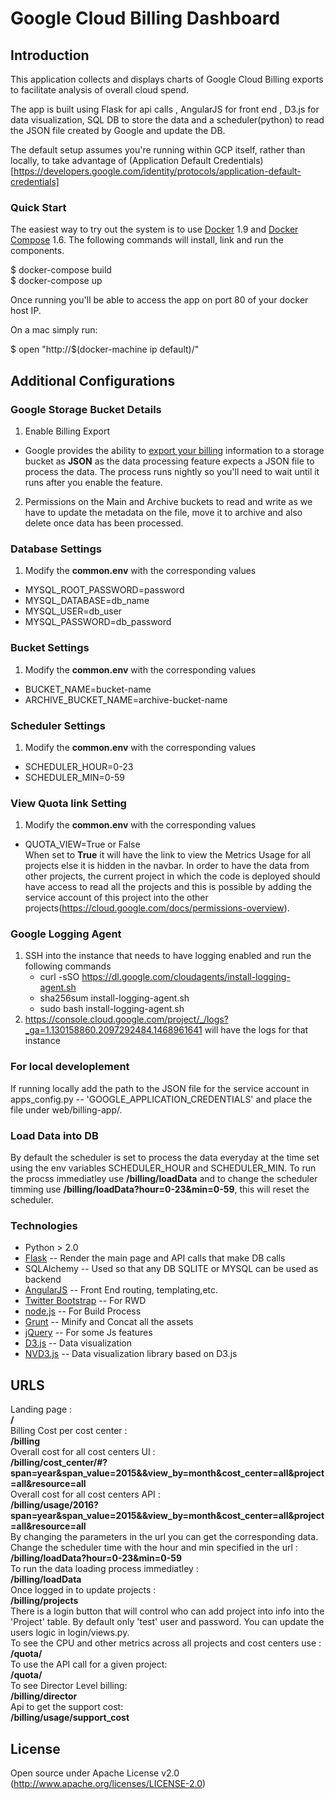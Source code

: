 # Google Cloud Billing Dashboard

## Introduction
This application collects and displays charts of Google Cloud Billing exports to facilitate analysis of overall cloud spend.

The app is built using Flask for api calls , AngularJS for front end , D3.js for data visualization, SQL DB to store the data and a scheduler(python) to read the JSON file created by Google and update the DB.    

The default setup assumes you're running within GCP itself, rather than locally, to take advantage of (Application Default Credentials)[https://developers.google.com/identity/protocols/application-default-credentials]

### Quick Start
The easiest way to try out the system is to use [Docker](https://docs.docker.com/) 1.9 and [Docker Compose](https://docs.docker.com/compose/) 1.6.
The following commands will install, link and run the components.

  $ docker-compose build  
  $ docker-compose up  

Once running you'll be able to access the app on port 80 of your docker host IP.

On a mac simply run:

  $ open "http://$(docker-machine ip default)/"


## Additional Configurations

###  Google Storage Bucket Details
1. Enable Billing Export
  - Google provides the ability to [export your billing](https://support.google.com/cloud/answer/6293835?rd=1) information to a storage bucket as **JSON** as the data processing feature expects a JSON file to process the data. The process runs nightly so you'll need to wait until it runs after you enable the feature.
2. Permissions on the Main and Archive buckets to read and write as we have to update the metadata on the file, move it to archive  and also delete once data has been processed.

### Database Settings
1. Modify the **common.env** with the corresponding values  
  * MYSQL_ROOT_PASSWORD=password
  * MYSQL_DATABASE=db_name
  * MYSQL_USER=db_user
  * MYSQL_PASSWORD=db_password    
 
### Bucket Settings
1. Modify the **common.env** with the corresponding values  
  * BUCKET_NAME=bucket-name
  * ARCHIVE_BUCKET_NAME=archive-bucket-name

### Scheduler Settings
1. Modify the **common.env** with the corresponding values  
  * SCHEDULER_HOUR=0-23
  * SCHEDULER_MIN=0-59

### View Quota link Setting
1. Modify the **common.env** with the corresponding values
  * QUOTA_VIEW=True or False  
When set to **True** it will have the link to view the Metrics Usage for all projects else it is hidden in the navbar. In order to have the data from other projects, the current project in which the code is deployed should have access to read all the projects and this is possible by adding the service account of this project into the other projects(https://cloud.google.com/docs/permissions-overview).


### Google Logging Agent
1. SSH into the instance that needs to have logging enabled and run the following commands
    * curl -sSO https://dl.google.com/cloudagents/install-logging-agent.sh 
    * sha256sum install-logging-agent.sh
    * sudo bash install-logging-agent.sh
2. https://console.cloud.google.com/project/_/logs?_ga=1.130158860.2097292484.1468961641 will have the logs for that instance

### For local developlement 
  If running locally add the path to the JSON file for the service account in apps_config.py -- 'GOOGLE_APPLICATION_CREDENTIALS' and place the file under web/billing-app/.  


### Load Data into DB
By default the scheduler is set to process the data everyday at the time set using the env variables SCHEDULER_HOUR and SCHEDULER_MIN. To run the procss immediatley use **/billing/loadData** and to change the scheduler timming use **/billing/loadData?hour=0-23&min=0-59**, this will reset the scheduler.  


### Technologies

* Python > 2.0
* [Flask] -- Render the main page and API calls that make DB calls
* SQLAlchemy -- Used so that any DB SQLITE or MYSQL can be used as backend
* [AngularJS] -- Front End routing, templating,etc.
* [Twitter Bootstrap] -- For RWD
* [node.js] --  For Build Process
* [Grunt] -- Minify and Concat all the assets
* [jQuery] -- For some Js features
* [D3.js] -- Data visualization
* [NVD3.js] -- Data visualization library based on D3.js


## URLS 
Landing page  :   
  **/**   
   Billing Cost per cost center :   
   **/billing**   
   Overall cost for all cost centers UI :  
   **/billing/cost_center/#?span=year&span_value=2015&&view_by=month&cost_center=all&project=all&resource=all**  
   Overall cost for all cost centers API :  
   **/billing/usage/2016?span=year&span_value=2015&&view_by=month&cost_center=all&project=all&resource=all**  
   By changing the parameters in the url you can get the corresponding data.   
   Change the scheduler time with the hour and min specified in the url :  
   **/billing/loadData?hour=0-23&min=0-59**   
   To run the data loading process immediatley :   
   **/billing/loadData**  
   Once logged in to update projects :   
   **/billing/projects**  
   There is a login button that will control who can add project into info into the 'Project' table. By default only 'test' user  and password. You can update the users logic in login/views.py.  
   To see the CPU and other metrics across all projects and cost centers use :  
   **/quota/**   
   To use the API call for a given project:  
   **/quota/<project-name>**  
   To see Director Level billing:  
   **/billing/director**  
   Api to get the support cost:  
   **/billing/usage/support_cost**
   
   

## License
Open source under Apache License v2.0 (http://www.apache.org/licenses/LICENSE-2.0)

   [Billing App Flask Repo]: <https://github.com/homedepot/GoogleBillingDashboard>
   [node.js]: <http://nodejs.org>
   [Twitter Bootstrap]: <http://twitter.github.com/bootstrap/>
   [jQuery]: <http://jquery.com>
   [AngularJS]: <http://angularjs.org>
   [Grunt]: <http://gruntjs.com>
   [D3.js]: <http://d3js.org>
   [NVD3.js]:  <http://nvd3.org/>
   [Flask]: <flask.pocoo.org>
   [reporting.db]: <https://github.com/homedepot/GoogleBillingDashboard/blob/master/web/billing-app/reporting.db>
